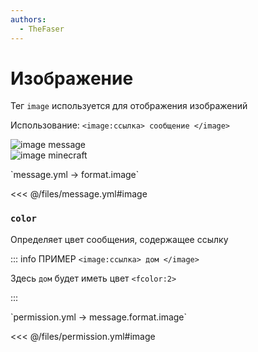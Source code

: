 ```yaml
---
authors:
  - TheFaser
---
```


# Изображение

Тег `image` используется для отображения изображений

Использование: `<image:ссылка> сообщение </image>`

![image message](/imagemessage.png)  
![image minecraft](/imageminecraft.png)  

[//]: # (message.yml)
<!--@include: @/parts/words.md#setting-->
<!--@include: @/parts/words.md#path--> `message.yml → format.image`

<!--@include: @/parts/words.md#default-->
<<< @/files/message.yml#image

<!--@include: @/parts/enable.md-->

### `color`

Определяет цвет сообщения, содержащее ссылку

::: info ПРИМЕР
`<image:ссылка> дом </image>`

Здесь `дом` будет иметь цвет `<fcolor:2>`

:::

[//]: # (permission.yml)
<!--@include: @/parts/words.md#permission-->
<!--@include: @/parts/words.md#path--> `permission.yml → message.format.image`

<!--@include: @/parts/words.md#default-->
<<< @/files/permission.yml#image

<!--@include: @/parts/permission/permissionTier3.md-->
